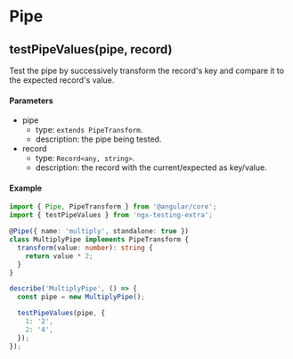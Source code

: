 # Pipe

## testPipeValues(pipe, record)

Test the pipe by successively transform the record's key and compare it to the expected record's value.

#### Parameters

- pipe
  - type: `extends PipeTransform`.
  - description: the pipe being tested.
- record
  - type: `Record<any, string>`.
  - description: the record with the current/expected as key/value. 

#### Example

```ts
import { Pipe, PipeTransform } from '@angular/core';
import { testPipeValues } from 'ngx-testing-extra';

@Pipe({ name: 'multiply', standalone: true })
class MultiplyPipe implements PipeTransform {
  transform(value: number): string {
    return value * 2;
  }
}

describe('MultiplyPipe', () => {
  const pipe = new MultiplyPipe();

  testPipeValues(pipe, {
    1: '2',
    2: '4',
  });
});
```
